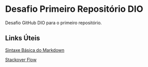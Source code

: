 # Desafio Primeiro Repositório DIO

Desafio GitHub DIO para o primeiro repositório.

## Links Úteis
[Sintaxe Básica do Markdown](https://www.markdownguide.org/basic-syntax)

[Stackover Flow](https://stackoverflow.com)
